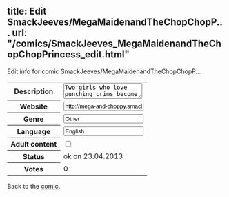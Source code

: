 title: Edit SmackJeeves/MegaMaidenandTheChopChopP...
url: "/comics/SmackJeeves_MegaMaidenandTheChopChopPrincess_edit.html"
---
Edit info for comic SmackJeeves/MegaMaidenandTheChopChopP...

<form name="comic" action="http://gaepostmail.appengine.com/comic" name="post">
<table class="comicinfo">
<tr>
<th>Description</th><td><textarea name="description">Two girls who love punching crims become superheroes. Mega maiden is intended for OLDER Teens and adults for crude humor, language &amp; adult situations.</textarea></td>
</tr>
<tr>
<th>Website</th><td><input type="text" name="url" value="http://mega-and-choppy.smackjeeves.com/comics/"/></td>
</tr>
<tr>
<th>Genre</th><td><input type="text" name="genre" value="Other"/></td>
</tr>
<tr>
<th>Language</th><td><input type="text" name="language" value="English"/></td>
</tr>
<tr>
<th>Adult content</th><td><input type="checkbox" name="adult" value="adult" /></td>
</tr>
<tr>
<th>Status</th><td>ok on 23.04.2013</td>
</tr>
<tr>
<th>Votes</th><td>0</div></td>
</tr>
</table>
</form>

Back to the [comic](/comics/SmackJeeves_MegaMaidenandTheChopChopPrincess.html).
